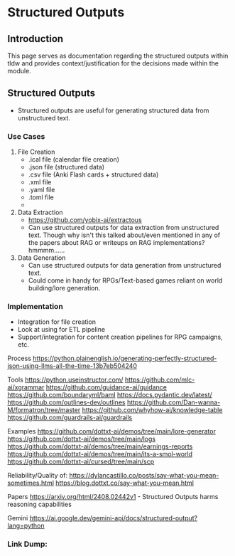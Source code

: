 # Structured Outputs

## Introduction
This page serves as documentation regarding the structured outputs within tldw and provides context/justification for the decisions made within the module.

## Structured Outputs
- Structured outputs are useful for generating structured data from unstructured text.

### Use Cases
1. File Creation
   - .ical file (calendar file creation)
   - .json file (structured data)
   - .csv file (Anki Flash cards + structured data)
   - .xml file
   - .yaml file
   - .toml file
   - 
2. Data Extraction
   - https://github.com/yobix-ai/extractous
   - Can use structured outputs for data extraction from unstructured text. Though why isn't this talked about/even mentioned in any of the papers about RAG or writeups on RAG implementations? hmmmm......
3. Data Generation
   - Can use structured outputs for data generation from unstructured text.
   - Could come in handy for RPGs/Text-based games reliant on world building/lore generation.


### Implementation
- Integration for file creation
- Look at using for ETL pipeline
- Support/integration for content creation pipelines for RPG campaigns, etc.


Process
   https://python.plainenglish.io/generating-perfectly-structured-json-using-llms-all-the-time-13b7eb504240

Tools
   https://python.useinstructor.com/
   https://github.com/mlc-ai/xgrammar
   https://github.com/guidance-ai/guidance
   https://github.com/boundaryml/baml
   https://docs.pydantic.dev/latest/
   https://github.com/outlines-dev/outlines
   https://github.com/Dan-wanna-M/formatron/tree/master
   https://github.com/whyhow-ai/knowledge-table
   https://github.com/guardrails-ai/guardrails

Examples
   https://github.com/dottxt-ai/demos/tree/main/lore-generator
   https://github.com/dottxt-ai/demos/tree/main/logs
   https://github.com/dottxt-ai/demos/tree/main/earnings-reports
   https://github.com/dottxt-ai/demos/tree/main/its-a-smol-world
   https://github.com/dottxt-ai/cursed/tree/main/scp


Reliability/Quality of:
   https://dylancastillo.co/posts/say-what-you-mean-sometimes.html
   https://blog.dottxt.co/say-what-you-mean.html

Papers
   https://arxiv.org/html/2408.02442v1 - Structured Outputs harms reasoning capabilities


Gemini
   https://ai.google.dev/gemini-api/docs/structured-output?lang=python

### Link Dump:
